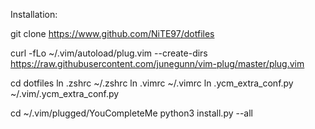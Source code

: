 Installation:

git clone https://www.github.com/NiTE97/dotfiles

curl -fLo ~/.vim/autoload/plug.vim --create-dirs \
    https://raw.githubusercontent.com/junegunn/vim-plug/master/plug.vim

cd dotfiles
ln .zshrc ~/.zshrc
ln .vimrc ~/.vimrc
ln .ycm_extra_conf.py ~/.vim/.ycm_extra_conf.py

cd ~/.vim/plugged/YouCompleteMe
python3 install.py --all


